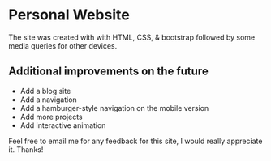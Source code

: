 # Personal Website


The site was created with with HTML, CSS, & bootstrap followed by some media queries for other devices.

## Additional improvements on the future

- Add a blog site
- Add a navigation
- Add a hamburger-style navigation on the mobile version
- Add more projects
- Add interactive animation

Feel free to email me for any feedback for this site, I would really appreciate it. Thanks!